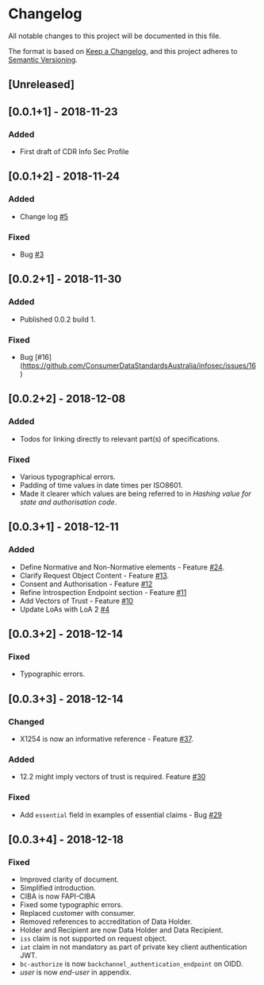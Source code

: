 # Changelog
All notable changes to this project will be documented in this file.

The format is based on [Keep a Changelog](https://keepachangelog.com/en/1.0.0/),
and this project adheres to [Semantic Versioning](https://semver.org/spec/v2.0.0.html).

## [Unreleased]

## [0.0.1+1] - 2018-11-23
### Added
- First draft of CDR Info Sec Profile

## [0.0.1+2] - 2018-11-24
### Added
- Change log [#5](https://github.com/ConsumerDataStandardsAustralia/infosec/issues/5)

### Fixed
- Bug [#3](https://github.com/ConsumerDataStandardsAustralia/infosec/issues/3)

## [0.0.2+1] - 2018-11-30
### Added
- Published 0.0.2 build 1.

### Fixed
- Bug [#16] (https://github.com/ConsumerDataStandardsAustralia/infosec/issues/16)

## [0.0.2+2] - 2018-12-08
### Added
 - Todos for linking directly to relevant part(s) of specifications.

### Fixed
 - Various typographical errors.
 - Padding of time values in date times per ISO8601.
 - Made it clearer which values are being referred to in _Hashing value for state and authorisation code_.

## [0.0.3+1] - 2018-12-11
### Added
 - Define Normative and Non-Normative elements - Feature [#24](https://github.com/ConsumerDataStandardsAustralia/infosec/issues/24).
 - Clarify Request Object Content - Feature [#13](https://github.com/ConsumerDataStandardsAustralia/infosec/issues/13).
 - Consent and Authorisation - Feature [#12](https://github.com/ConsumerDataStandardsAustralia/infosec/issues/12)
 - Refine Introspection Endpoint section - Feature [#11](https://github.com/ConsumerDataStandardsAustralia/infosec/issues/11)
 - Add Vectors of Trust - Feature [#10](https://github.com/ConsumerDataStandardsAustralia/infosec/issues/10)
 - Update LoAs with LoA 2 [#4](https://github.com/ConsumerDataStandardsAustralia/infosec/issues/4)

## [0.0.3+2] - 2018-12-14
### Fixed
- Typographic errors.

## [0.0.3+3] - 2018-12-14
### Changed
- X1254 is now an informative reference - Feature [#37](https://github.com/ConsumerDataStandardsAustralia/infosec/issues/37).

### Added
- 12.2 might imply vectors of trust is required. Feature [#30](https://github.com/ConsumerDataStandardsAustralia/infosec/issues/30)

### Fixed
- Add `essential` field in examples of essential claims  - Bug [#29](https://github.com/ConsumerDataStandardsAustralia/infosec/issues/29)

## [0.0.3+4] - 2018-12-18

### Fixed
- Improved clarity of document.
- Simplified introduction.
- CIBA is now FAPI-CIBA
- Fixed some typographic errors.
- Replaced customer with consumer.
- Removed references to accreditation of Data Holder.
- Holder and Recipient are now Data Holder and Data Recipient.
- `iss` claim is not supported on request object.
- `iat` claim in not mandatory as part of private key client authentication JWT.
- `bc-authorize` is now `backchannel_authentication_endpoint` on OIDD.
- *user* is now *end-user* in appendix.